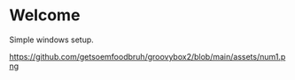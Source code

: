 # Welcome
Simple windows setup.


https://github.com/getsoemfoodbruh/groovybox2/blob/main/assets/num1.png

